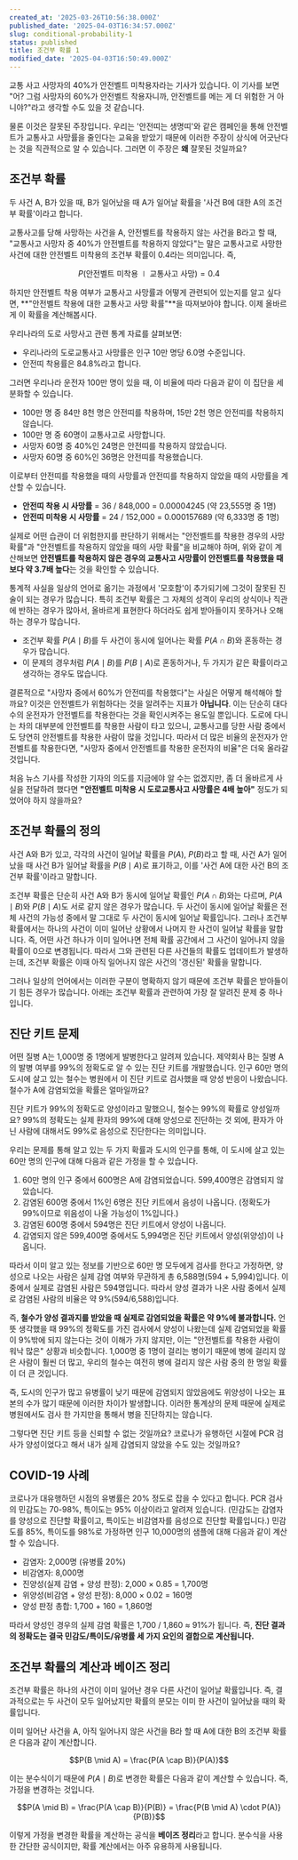 ```yaml
---
created_at: '2025-03-26T10:56:38.000Z'
published_date: '2025-04-03T16:34:57.000Z'
slug: conditional-probability-1
status: published
title: 조건부 확률 1
modified_date: '2025-04-03T16:50:49.000Z'
---
```


교통 사고 사망자의 40%가 안전벨트 미착용자라는 기사가 있습니다. 이 기사를 보면 "어? 그럼 사망자의 60%가 안전벨트 착용자니까, 안전벨트를 메는 게 더 위험한 거 아니야?"라고 생각할 수도 있을 것 같습니다.

물론 이것은 잘못된 주장입니다. 우리는 '안전띠는 생명띠'와 같은 캠페인을 통해 안전벨트가 교통사고 사망률을 줄인다는 교육을 받았기 때문에 이러한 주장이 상식에 어긋난다는 것을 직관적으로 알 수 있습니다. 그러면 이 주장은 **왜** 잘못된 것일까요?

## 조건부 확률

두 사건 A, B가 있을 때, B가 일어났을 때 A가 일어날 확률을 '사건 B에 대한 A의 조건부 확률'이라고 합니다.

교통사고를 당해 사망하는 사건을 A, 안전벨트를 착용하지 않는 사건을 B라고 할 때, "교통사고 사망자 중 40%가 안전벨트를 착용하지 않았다"는 말은 교통사고로 사망한 사건에 대한 안전벨트 미착용의 조건부 확률이 0.4라는 의미입니다. 즉,

$$P(\text{안전벨트 미착용} \mid \text{교통사고 사망}) = 0.4$$

하지만 안전벨트 착용 여부가 교통사고 사망률과 어떻게 관련되어 있는지를 알고 싶다면, **"안전벨트 착용에 대한 교통사고 사망 확률"**을 따져보아야 합니다. 이제 올바르게 이 확률을 계산해봅시다.

우리나라의 도로 사망사고 관련 통계 자료를 살펴보면:

- 우리나라의 도로교통사고 사망률은 인구 10만 명당 6.0명 수준입니다.
- 안전띠 착용률은 84.8%라고 합니다.

그러면 우리나라 운전자 100만 명이 있을 때, 이 비율에 따라 다음과 같이 이 집단을 세분화할 수 있습니다.

- 100만 명 중 84만 8천 명은 안전띠를 착용하며, 15만 2천 명은 안전띠를 착용하지 않습니다.
- 100만 명 중 60명이 교통사고로 사망합니다.
- 사망자 60명 중 40%인 24명은 안전띠를 착용하지 않았습니다.
- 사망자 60명 중 60%인 36명은 안전띠를 착용했습니다.

이로부터 안전띠를 착용했을 때의 사망률과 안전띠를 착용하지 않았을 때의 사망률을 계산할 수 있습니다.

- **안전띠 착용 시 사망률** = 36 / 848,000 = 0.00004245 (약 23,555명 중 1명)
- **안전띠 미착용 시 사망률** = 24 / 152,000 = 0.000157689 (약 6,333명 중 1명)

실제로 어떤 습관이 더 위험한지를 판단하기 위해서는 "안전벨트를 착용한 경우의 사망 확률"과 "안전벨트를 착용하지 않았을 때의 사망 확률"을 비교해야 하며, 위와 같이 계산해보면 **안전벨트를 착용하지 않은 경우의 교통사고 사망률이 안전벨트를 착용했을 때보다 약 3.7배 높다**는 것을 확인할 수 있습니다.

통계적 사실을 일상의 언어로 옮기는 과정에서 '모호함'이 추가되기에 그것이 잘못된 진술이 되는 경우가 많습니다. 특히 조건부 확률은 그 자체의 성격이 우리의 상식이나 직관에 반하는 경우가 많아서, 올바르게 표현한다 하더라도 쉽게 받아들이지 못하거나 오해하는 경우가 많습니다.

- 조건부 확률 $P(A \mid B)$를 두 사건이 동시에 일어나는 확률 $P(A \cap B)$와 혼동하는 경우가 많습니다.
- 이 문제의 경우처럼 $P(A \mid B)$를 $P(B \mid A)$로 혼동하거나, 두 가지가 같은 확률이라고 생각하는 경우도 많습니다.

결론적으로 "사망자 중에서 60%가 안전띠를 착용했다"는 사실은 어떻게 해석해야 할까요? 이것은 안전벨트가 위험하다는 것을 알려주는 지표가 **아닙니다**. 이는 단순히 대다수의 운전자가 안전벨트를 착용한다는 것을 확인시켜주는 용도일 뿐입니다. 도로에 다니는 차의 대부분에 안전벨트를 착용한 사람이 타고 있으니, 교통사고를 당한 사람 중에서도 당연히 안전벨트를 착용한 사람이 많을 것입니다. 따라서 더 많은 비율의 운전자가 안전벨트를 착용한다면, "사망자 중에서 안전벨트를 착용한 운전자의 비율"은 더욱 올라갈 것입니다.

처음 뉴스 기사를 작성한 기자의 의도를 지금에야 알 수는 없겠지만, 좀 더 올바르게 사실을 전달하려 했다면 **"안전벨트 미착용 시 도로교통사고 사망률은 4배 높아"** 정도가 되었어야 하지 않을까요?

## 조건부 확률의 정의

사건 A와 B가 있고, 각각의 사건이 일어날 확률을 $P(A)$, $P(B)$라고 할 때, 사건 A가 일어났을 때 사건 B가 일어날 확률을 $P(B \mid A)$로 표기하고, 이를 '사건 A에 대한 사건 B의 조건부 확률'이라고 말합니다.

조건부 확률은 단순히 사건 A와 B가 동시에 일어날 확률인 $P(A \cap B)$와는 다르며, $P(A \mid B)$와 $P(B \mid A)$도 서로 같지 않은 경우가 많습니다. 두 사건이 동시에 일어날 확률은 전체 사건의 가능성 중에서 말 그대로 두 사건이 동시에 일어날 확률입니다. 그러나 조건부 확률에서는 하나의 사건이 이미 일어난 상황에서 나머지 한 사건이 일어날 확률을 말합니다. 즉, 어떤 사건 하나가 이미 일어나면 전체 확률 공간에서 그 사건이 일어나지 않을 확률이 0으로 변경됩니다. 따라서 그와 관련된 다른 사건들의 확률도 업데이트가 발생하는데, 조건부 확률은 이때 아직 일어나지 않은 사건의 '갱신된' 확률을 말합니다.

그러나 일상의 언어에서는 이러한 구분이 명확하지 않기 때문에 조건부 확률은 받아들이기 힘든 경우가 많습니다. 아래는 조건부 확률과 관련하여 가장 잘 알려진 문제 중 하나입니다.

## 진단 키트 문제 

어떤 질병 A는 1,000명 중 1명에게 발병한다고 알려져 있습니다. 제약회사 B는 질병 A의 발병 여부를 99%의 정확도로 알 수 있는 진단 키트를 개발했습니다. 인구 60만 명의 도시에 살고 있는 철수는 병원에서 이 진단 키트로 검사했을 때 양성 반응이 나왔습니다. 철수가 A에 감염되었을 확률은 얼마일까요?

진단 키트가 99%의 정확도로 양성이라고 말했으니, 철수는 99%의 확률로 양성일까요? 99%의 정확도는 실제 환자의 99%에 대해 양성으로 진단하는 것 외에, 환자가 아닌 사람에 대해서도 99%로 음성으로 진단한다는 의미입니다.

우리는 문제를 통해 알고 있는 두 가지 확률과 도시의 인구를 통해, 이 도시에 살고 있는 60만 명의 인구에 대해 다음과 같은 가정을 할 수 있습니다.

1. 60만 명의 인구 중에서 600명은 A에 감염되었습니다. 599,400명은 감염되지 않았습니다.
2. 감염된 600명 중에서 1%인 6명은 진단 키트에서 음성이 나옵니다. (정확도가 99%이므로 위음성이 나올 가능성이 1%입니다.)
3. 감염된 600명 중에서 594명은 진단 키트에서 양성이 나옵니다.
4. 감염되지 않은 599,400명 중에서도 5,994명은 진단 키트에서 양성(위양성)이 나옵니다.

따라서 이미 알고 있는 정보를 기반으로 60만 명 모두에게 검사를 한다고 가정하면, 양성으로 나오는 사람은 실제 감염 여부와 무관하게 총 6,588명(594 + 5,994)입니다. 이 중에서 실제로 감염된 사람은 594명입니다. 따라서 양성 결과가 나온 사람 중에서 실제로 감염된 사람의 비율은 약 9%(594/6,588)입니다.

즉, **철수가 양성 결과지를 받았을 때 실제로 감염되었을 확률은 약 9%에 불과합니다.** 언뜻 생각했을 때 99%의 정확도를 가진 검사에서 양성이 나왔는데 실제 감염되었을 확률이 9%밖에 되지 않는다는 것이 이해가 가지 않지만, 이는 "안전벨트를 착용한 사람이 워낙 많은" 상황과 비슷합니다. 1,000명 중 1명이 걸리는 병이기 때문에 병에 걸리지 않은 사람이 훨씬 더 많고, 우리의 철수는 여전히 병에 걸리지 않은 사람 중의 한 명일 확률이 더 큰 것입니다.

즉, 도시의 인구가 많고 유병률이 낮기 때문에 감염되지 않았음에도 위양성이 나오는 표본의 수가 많기 때문에 이러한 차이가 발생합니다. 이러한 통계상의 문제 때문에 실제로 병원에서도 검사 한 가지만을 통해서 병을 진단하지는 않습니다.

그렇다면 진단 키트 등을 신뢰할 수 없는 것일까요? 코로나가 유행하던 시절에 PCR 검사가 양성이었다고 해서 내가 실제 감염되지 않았을 수도 있는 것일까요?

## COVID-19 사례

코로나가 대유행하던 시점의 유병률은 20% 정도로 잡을 수 있다고 합니다. PCR 검사의 민감도는 70-98%, 특이도는 95% 이상이라고 알려져 있습니다. (민감도는 감염자를 양성으로 진단할 확률이고, 특이도는 비감염자를 음성으로 진단할 확률입니다.) 민감도를 85%, 특이도를 98%로 가정하면 인구 10,000명의 샘플에 대해 다음과 같이 계산할 수 있습니다.

- 감염자: 2,000명 (유병률 20%)
- 비감염자: 8,000명
- 진양성(실제 감염 + 양성 판정): 2,000 × 0.85 = 1,700명
- 위양성(비감염 + 양성 판정): 8,000 × 0.02 = 160명
- 양성 판정 총합: 1,700 + 160 = 1,860명

따라서 양성인 경우의 실제 감염 확률은 1,700 / 1,860 ≈ 91%가 됩니다. 즉, **진단 결과의 정확도는 결국 민감도/특이도/유병률 세 가지 요인의 결합으로 계산됩니다.**

## 조건부 확률의 계산과 베이즈 정리

조건부 확률은 하나의 사건이 이미 일어난 경우 다른 사건이 일어날 확률입니다. 즉, 결과적으로는 두 사건이 모두 일어났지만 확률의 분모는 이미 한 사건이 일어났을 때의 확률입니다.

이미 일어난 사건을 A, 아직 일어나지 않은 사건을 B라 할 때 A에 대한 B의 조건부 확률은 다음과 같이 계산합니다.

$$P(B \mid A) = \frac{P(A \cap B)}{P(A)}$$

이는 분수식이기 때문에 $P(A \mid B)$로 변경한 확률은 다음과 같이 계산할 수 있습니다. 즉, 가정을 변경하는 것입니다.

$$P(A \mid B) = \frac{P(A \cap B)}{P(B)} = \frac{P(B \mid A) \cdot P(A)}{P(B)}$$

이렇게 가정을 변경한 확률을 계산하는 공식을 **베이즈 정리**라고 합니다. 분수식을 사용한 간단한 공식이지만, 확률 계산에서는 아주 유용하게 사용됩니다.